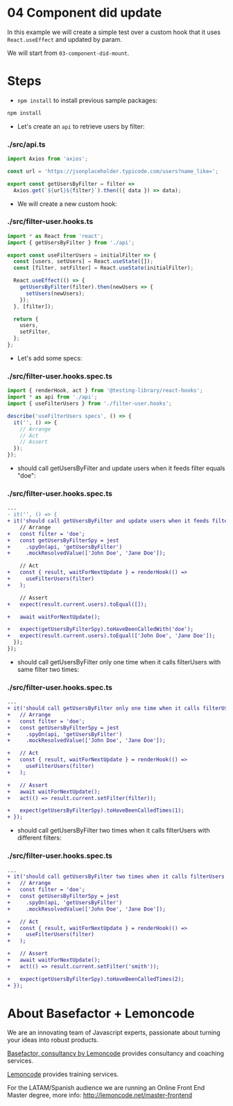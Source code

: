 # 04 Component did update

In this example we will create a simple test over a custom hook that it uses `React.useEffect` and updated by param.

We will start from `03-component-did-mount`.

# Steps

- `npm install` to install previous sample packages:

```bash
npm install
```

- Let's create an `api` to retrieve users by filter:

### ./src/api.ts

```javascript
import Axios from 'axios';

const url = 'https://jsonplaceholder.typicode.com/users?name_like=';

export const getUsersByFilter = filter =>
  Axios.get(`${url}${filter}`).then(({ data }) => data);
```

- We will create a new custom hook:

### ./src/filter-user.hooks.ts

```javascript
import * as React from 'react';
import { getUsersByFilter } from './api';

export const useFilterUsers = initialFilter => {
  const [users, setUsers] = React.useState([]);
  const [filter, setFilter] = React.useState(initialFilter);

  React.useEffect(() => {
    getUsersByFilter(filter).then(newUsers => {
      setUsers(newUsers);
    });
  }, [filter]);

  return {
    users,
    setFilter,
  };
};
```

- Let's add some specs:

### ./src/filter-user.hooks.spec.ts

```javascript
import { renderHook, act } from '@testing-library/react-hooks';
import * as api from './api';
import { useFilterUsers } from './filter-user.hooks';

describe('useFilterUsers specs', () => {
  it('', () => {
    // Arrange
    // Act
    // Assert
  });
});
```

- should call getUsersByFilter and update users when it feeds filter equals "doe":

### ./src/filter-user.hooks.spec.ts

```diff
...
- it('', () => {
+ it('should call getUsersByFilter and update users when it feeds filter equals "doe"', async () => {
    // Arrange
+   const filter = 'doe';
+   const getUsersByFilterSpy = jest
+     .spyOn(api, 'getUsersByFilter')
+     .mockResolvedValue(['John Doe', 'Jane Doe']);

    // Act
+   const { result, waitForNextUpdate } = renderHook(() =>
+     useFilterUsers(filter)
+   );

    // Assert
+   expect(result.current.users).toEqual([]);

+   await waitForNextUpdate();

+   expect(getUsersByFilterSpy).toHaveBeenCalledWith('doe');
+   expect(result.current.users).toEqual(['John Doe', 'Jane Doe']);
  });
});

```

- should call getUsersByFilter only one time when it calls filterUsers with same filter two times:

### ./src/filter-user.hooks.spec.ts

```diff
...
+ it('should call getUsersByFilter only one time when it calls filterUsers with same filter two times', async () => {
+   // Arrange
+   const filter = 'doe';
+   const getUsersByFilterSpy = jest
+     .spyOn(api, 'getUsersByFilter')
+     .mockResolvedValue(['John Doe', 'Jane Doe']);

+   // Act
+   const { result, waitForNextUpdate } = renderHook(() =>
+     useFilterUsers(filter)
+   );

+   // Assert
+   await waitForNextUpdate();
+   act(() => result.current.setFilter(filter));

+   expect(getUsersByFilterSpy).toHaveBeenCalledTimes(1);
+ });
```

- should call getUsersByFilter two times when it calls filterUsers with different filters:

### ./src/filter-user.hooks.spec.ts

```diff
...
+ it('should call getUsersByFilter two times when it calls filterUsers with different filters', async () => {
+   // Arrange
+   const filter = 'doe';
+   const getUsersByFilterSpy = jest
+     .spyOn(api, 'getUsersByFilter')
+     .mockResolvedValue(['John Doe', 'Jane Doe']);

+   // Act
+   const { result, waitForNextUpdate } = renderHook(() =>
+     useFilterUsers(filter)
+   );

+   // Assert
+   await waitForNextUpdate();
+   act(() => result.current.setFilter('smith'));

+   expect(getUsersByFilterSpy).toHaveBeenCalledTimes(2);
+ });

```

# About Basefactor + Lemoncode

We are an innovating team of Javascript experts, passionate about turning your ideas into robust products.

[Basefactor, consultancy by Lemoncode](http://www.basefactor.com) provides consultancy and coaching services.

[Lemoncode](http://lemoncode.net/services/en/#en-home) provides training services.

For the LATAM/Spanish audience we are running an Online Front End Master degree, more info: http://lemoncode.net/master-frontend
